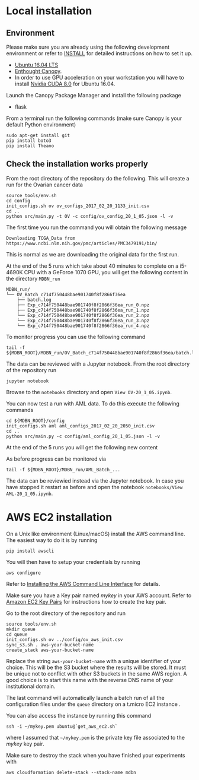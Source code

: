 # Local installation

## Environment

Please make sure you are already using the following development environment or
refer to [INSTALL](INSTALL.md) for detailed instructions on how to set it up.

* [Ubuntu 16.04 LTS](http://releases.ubuntu.com/16.04/)
* [Enthought Canopy](https://www.enthought.com/products/canopy/).
* In order to use GPU acceleration on your workstation you will have to install
[Nvidia CUDA 8.0](https://developer.nvidia.com/cuda-downloads) for Ubuntu 16.04.

Launch the Canopy Package Manager and install the following package
* flask

From a terminal run the following commands (make sure Canopy is your default
Python environment)

    sudo apt-get install git
    pip install boto3
    pip install Theano

## Check the installation works properly

From the root directory of the repository do the following.
This will create a run for the Ovarian cancer data

    source tools/env.sh
    cd config
    init_configs.sh ov ov_configs_2017_02_20_1133_init.csv
    cd ..
    python src/main.py -t OV -c config/ov_config_20_1_05.json -l -v

The first time you run the command you will obtain the following message

    Downloading TCGA_Data from https://www.ncbi.nlm.nih.gov/pmc/articles/PMC3479191/bin/

This is normal as we are downloading the original data for the first run.

At the end of the 5 runs which take about 40 minutes to complete on a
i5-4690K CPU with a GeForce 1070 GPU, you will get the following
content in the directory `MDBN_run`

    MDBN_run/
    └── OV_Batch_c714f750448bae901740f8f2866f36ea
        ├── batch.log
        ├── Exp_c714f750448bae901740f8f2866f36ea_run_0.npz
        ├── Exp_c714f750448bae901740f8f2866f36ea_run_1.npz
        └── Exp_c714f750448bae901740f8f2866f36ea_run_2.npz
        └── Exp_c714f750448bae901740f8f2866f36ea_run_3.npz
        └── Exp_c714f750448bae901740f8f2866f36ea_run_4.npz

To monitor progress you can use the following command

    tail -f ${MDBN_ROOT}/MDBN_run/OV_Batch_c714f750448bae901740f8f2866f36ea/batch.log
    
The data can be reviewed with a Jupyter notebook. From the root directory of
the repository run

    jupyter notebook
    
Browse to the `notebooks` directory and open `View OV-20_1_05.ipynb`.

You can now test a run with AML data. To do this execute the following commands

    cd ${MDBN_ROOT}/config
    init_configs.sh aml aml_configs_2017_02_20_2050_init.csv
    cd ..
    python src/main.py -c config/aml_config_20_1_05.json -l -v
    
At the end of the 5 runs you will get the following new content
    
As before progress can be monitored via
    
    tail -f ${MDBN_ROOT}/MDBN_run/AML_Batch_...
    
The data can be reviewied instead via the Jupyter notebook. In case you have stopped
it restart as before and open the notebook `notebooks/View AML-20_1_05.ipynb`.

# AWS EC2 installation

On a Unix like environment (Linux/macOS) install the AWS command line.
The easiest way to do it is by running

    pip install awscli
    
You will then have to setup your credentials by running

    aws configure

Refer to [Installing the AWS Command Line Interface](http://docs.aws.amazon.com/cli/latest/userguide/installing.html)
for details.

Make sure you have a Key pair named _mykey_ in your AWS account. Refer to
[Amazon EC2 Key Pairs](http://docs.aws.amazon.com/AWSEC2/latest/UserGuide/ec2-key-pairs.html)
for instructions how to create the key pair.

Go to the root directory of the repository and run

    source tools/env.sh
    mkdir queue
    cd queue
    init_configs.sh ov ../config/ov_aws_init.csv
    sync_s3.sh . aws-your-bucket-name
    create_stack aws-your-bucket-name
    
Replace the string `aws-your-bucket-name` with a unique identifier of your choice.
This will be the S3 bucket where the results will be stored. It must be unique not to
conflict with other S3 buckets in the same AWS region. A good choice is to start this name
with the reverse DNS name of your institutional domain.

The last command will automatically launch a batch run of all the configuration
files under the `queue` directory on a t.micro EC2 instance .

You can also access the instance by running this command

    ssh -i ~/mykey.pem ubuntu@`get_aws_ec2.sh`

where I assumed that `~/mykey.pem` is the private key file associated to the
_mykey_ key pair.

Make sure to destroy the stack when you have finished your experiments with

    aws cloudformation delete-stack --stack-name mdbn

